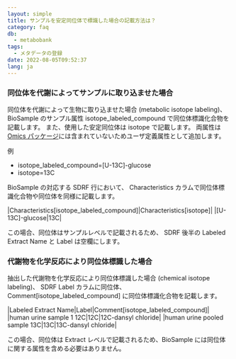 ```yaml
---
layout: simple
title: サンプルを安定同位体で標識した場合の記載方法は？
category: faq
db:
  - metabobank
tags: 
  - メタデータの登録
date: 2022-08-05T09:52:37
lang: ja
---
```


### 同位体を代謝によってサンプルに取り込ませた場合

同位体を代謝によって生物に取り込ませた場合 (metabolic isotope labeling)、
BioSample のサンプル属性 isotope_labeled_compound で同位体標識化合物を記載します。
また、使用した安定同位体は isotope で記載します。
両属性は [Omics パッケージ](/biosample/attribute.html)には含まれていないためユーザ定義属性として追加します。

例
* isotope_labeled_compound=[U-13C]-glucose
* isotope=13C

BioSample の対応する SDRF 行において、
Characteristics カラムで同位体標識化合物や同位体を同様に記載します。

|Characteristics[isotope_labeled_compound]|Characteristics[isotope]|
|[U-13C]-glucose|13C|

この場合、同位体はサンプルレベルで記載されるため、
SDRF 後半の Labeled Extract Name と Label は空欄にします。

### 代謝物を化学反応により同位体標識した場合

抽出した代謝物を化学反応により同位体標識した場合 (chemical isotope labeling)、
SDRF Label カラムに同位体、Comment[isotope_labeled_compound] に同位体標識化合物を記載します。

|Labeled Extract Name|Label|Comment[isotope_labeled_compound]|
|human urine sample 1 12C|12C|12C-dansyl chloride|
|human urine pooled sample 13C|13C|13C-dansyl chloride|

この場合、同位体は Extract レベルで記載されるため、BioSample には同位体に関する属性を含める必要はありません。